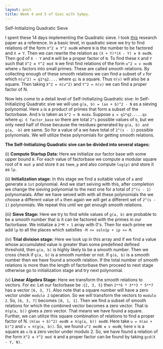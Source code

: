 ```yaml
---
layout: post
title: Week 4 and 5 of Gsoc with Sympy.
---
```

Self-Initializing Quadratic Sieve

I spent these 14 days implementing the Quadratic sieve. I took <a href="https://pdfs.semanticscholar.org/5c52/8a975c1405bd35c65993abf5a4edb667c1db.pdf">this</a> research paper as a reference.
In a basic level, in quadratic sieve we try to find relations of the form `X^2 ≡ Y^2 modN` where `N` is the number to be factored and `X ≠ Y`. Then we can rewrite the relation
as `(X + Y)*(X - Y) ≡ 0 modN`. Then gcd of `X - Y` and `N` will be a proper factor of `N`. To find these `X` and `Y` such that `X^2 ≡ Y^2 mod N` we first find relations of the form
`u^2 = v modN` where `v` factors into small primes. These are called smooth relations. By collecting enough of these smooth relations we can find a subset of `v` for which 
`π(u^2) = q1*q2....` where `qi` is a square. Thus `π(v)` will also be a square. Then taking `X^2 = π(u^2)` and `Y^2 = π(v)` we can find a proper factor of N.

Now lets come to a detail level of Self-Initializing Quadratic sive:
In Self-Initializing Quadratic sive we will use `g(a, b) = (ax + b)^2 - N` as a sieving polynomial. Here `a` is a product of primes that form a subset of the factorbase. And `b` is
taken as `b^2 = N moda`. Suppose `a = q1*q2.....qs` where `qi ∈ factor_base` so there are total `2^s` possible values of `b`, but we only need half of those because the residues
generated by `g(a, b) and g(a, -b)` are same. So for a value of a we have total of `2^(s - 1)` possible polynomials. We will utilize these polynomials for getting smooth relations.

**The Self-Initializing Quadratic sive can be divided into several stages:**

(i) **Compute Startup Data:** Here we initialize our factor base wth some upper bound `B`. For each value of factorbase we compute a modular square root of `N mod p` and store it as
`tmem_p` and also compute `log(p)` and store it as `lp`.

(ii) **Initialization stage:** In this stage we find a suitable value of `a` and generate a `1st` polynomial. And we start seiving with this, after completion we change the sieving
polynomial to the next one for a total of `2^(s - 1)` polynomaials. After we have seived with with all these polynomials the we choose a different value of `a` then again we will
get a different set of `2^(s - 1)` polynomials. We repeat this until we get enough smooth relations.

(iii) **Sieve Stage:** Here we try to find while values of `g(a, b)` are probable to be a smooth number that is it can be factored with the primes in our factorbase. We initialize
a `2*M + 1` array with 0's. Then for each prime we add `lp` to all the places which satisfies `-M <= soln1p + ip <= M`.

(iv) **Trial division stage:** Here we look up in this array and if we find a value whose accumulated value is greater than some predefined defined threshold, then `g(a, b)`
is highly likely to be a smooth number. Then we cross check if `g(a, b)` is a smooth number or not. If `g(a, b)` is a smooth number then we have found a smooth relation. If
the total number of smooth relations is more than the length of factorbase then proceed to next stage otherwise go to initialization stage and try next polynomial.

(v) **Linear Algebra Stage:** Here we transform the smooth relations to vectors. For ex: Let our factorbase be :`{2, 3, 5}` then `2**6 * 3**3 * 5**7` has a vector `[6, 3, 7]`.
Also note that a square number will have a zero vector under `modulo 2` operation. So we will transform the vectors to `modulo 2`. So, `[6, 3, 7]` becomes `[0, 1, 1]`. Then we
find a subset of smooth relations for which the combined vector becomes a zero vector. That is `π(g(a, b))` gives a zero vector. That means we have found a square. Further,
we can utilize this square combination of relations to find a proper factor of N. `(π(ax + b)^2) modN ≡ π(g(a, b)) modN`. Here take `u = π(ax + b)^2` and `v = π(g(a, b))`.  So,
we found `u^2 modN ≡ v modN`, here v is a square as `v` is a zero vector under modulo 2. So, we have found a relation of the form `X^2 ≡ Y^2 mod N` and a proper factor can be found
by taking `gcd(X - Y, N)`.
